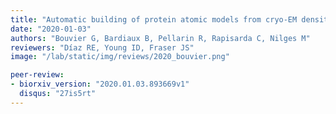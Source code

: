 ```yaml
---
title: "Automatic building of protein atomic models from cryo-EM density maps using residue co-evolution"
date: "2020-01-03"
authors: "Bouvier G, Bardiaux B, Pellarin R, Rapisarda C, Nilges M"
reviewers: "Díaz RE, Young ID, Fraser JS"
image: "/lab/static/img/reviews/2020_bouvier.png"

peer-review:
- biorxiv_version: "2020.01.03.893669v1"
  disqus: "27is5rt"
---
```

